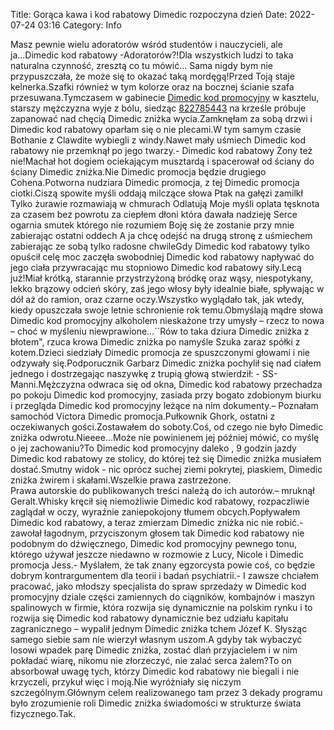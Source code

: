 Title: Gorąca kawa i kod rabatowy Dimedic rozpoczyna dzień
Date: 2022-07-24 03:16
Category: Info

Masz pewnie wielu adoratorów wśród studentów i nauczycieli, ale ja...Dimedic kod rabatowy -Adoratorów?!Dla wszystkich ludzi to taka naturalna czynność, zresztą co tu mówić… Sama nigdy bym nie przypuszczała, że może się to okazać taką mordęgą!Przed Toją staje kelnerka.Szafki również w tym kolorze oraz na bocznej ścianie szafa przesuwana.Tymczasem w gabinecie [Dimedic kod promocyjny](https://promki.pl/kody-rabatowe/dimedic) w kasztelu, starszy mężczyzna wyje z bólu, siedząc [822785443](https://telinfo.co/pl/numer/822785443/) na krześle próbuje zapanować nad chęcią Dimedic zniżka wycia.Zamknęłam za sobą drzwi i Dimedic kod rabatowy oparłam się o nie plecami.W tym samym czasie Bothanie z Clawdite wybiegli z windy.Nawet mały uśmiech Dimedic kod rabatowy nie przemknął po jego twarzy.- Dimedic kod rabatowy Żony też nie!Machał hot dogiem ociekającym musztardą i spacerował od ściany do ściany Dimedic zniżka.Nie Dimedic promocja będzie drugiego Cohena.Potworna nudziara Dimedic promocja, z tej Dimedic promocja ciotki.Ciszą spowite myśli oddają milczące słowa Ptak na gałęzi zamilkł Tylko żurawie rozmawiają w chmurach Odlatują Moje myśli oplata tęsknota za czasem bez powrotu za ciepłem dłoni która dawała nadzieję Serce ogarnia smutek którego nie rozumiem Boję się że zostanie przy mnie zabierając ostatni oddech A ja chcę odejść na drugą stronę z uśmiechem zabierając ze sobą tylko radosne chwileGdy Dimedic kod rabatowy tylko opuścił celę moc zaczęła swobodniej Dimedic kod rabatowy napływać do jego ciała przywracając mu stopniowo Dimedic kod rabatowy siły.Lecą już!Miał krótką, starannie przystrzyżoną bródkę oraz wąsy, niespotykany, lekko brązowy odcień skóry, zaś jego włosy były idealnie białe, spływając w dół aż do ramion, oraz czarne oczy.Wszystko wyglądało tak, jak wtedy, kiedy opuszczała swoje letnie schronienie rok temu.Obmyślają mądre słowa Dimedic kod promocyjny alkoholem nieskażone trzy umysły – rzecz to nowa – choć w myśleniu niewprawione…``Rów to taka dziura Dimedic zniżka z błotem", rzuca krowa Dimedic zniżka po namyśle Szuka zaraz spółki z kotem.Dzieci siedziały Dimedic promocja ze spuszczonymi głowami i nie odzywały się.Podporucznik Garbarz Dimedic zniżka pochylił się nad ciałem jednego i dostrzegając naszywkę z trupią głową stwierdził: - SS- Manni.Mężczyzna odwraca się od okna, Dimedic kod rabatowy przechadza po pokoju Dimedic kod promocyjny, zasiada przy bogato zdobionym biurku i przegląda Dimedic kod promocyjny leżące na nim dokumenty.– Poznałam samochód Victora Dimedic promocja.Pułkownik Ghork, ostatni z oczekiwanych gości.Zostawałem do soboty.Coś, od czego nie było Dimedic zniżka odwrotu.Nieeee...Może nie powinienem jej później mówić, co myślę o jej zachowaniu?To Dimedic kod promocyjny daleko , 9 godzin jazdy Dimedic kod rabatowy ze stolicy, do której też się Dimedic zniżka musiałem dostać.Smutny widok - nic oprócz suchej ziemi pokrytej, piaskiem, Dimedic zniżka żwirem i skałami.Wszelkie prawa zastrzeżone. <br> Prawa autorskie do publikowanych treści należą do ich autorów.– mruknął Geralt.Whisky kręcił się niemożliwie Dimedic kod rabatowy, rozpaczliwie zaglądał w oczy, wyraźnie zaniepokojony tłumem obcych.Popływałem Dimedic kod rabatowy, a teraz zmierzam Dimedic zniżka nic nie robić.- zawołał łagodnym, przyciszonym głosem tak Dimedic kod rabatowy nie podobnym do dźwięcznego, Dimedic kod promocyjny pewnego tonu, którego używał jeszcze niedawno w rozmowie z Lucy, Nicole i Dimedic promocja Jess.- Myślałem, że tak znany egzorcysta powie coś, co będzie dobrym kontrargumentem dla teorii i badań psychiatrii.- I zawsze chciałem pracować, jako młodszy specjalista do spraw sprzedaży w Dimedic kod promocyjny dziale części zamiennych do ciągników, kombajnów i maszyn spalinowych w firmie, która rozwija się dynamicznie na polskim rynku i to rozwija się Dimedic kod rabatowy dynamicznie bez udziału kapitału zagranicznego – wypalił jednym Dimedic zniżka tchem Józef K. Słysząc samego siebie sam nie wierzył własnym uszom.A gdyby tak wybaczyć losowi wpadek parę Dimedic zniżka, zostać dlań przyjacielem i w nim pokładać wiarę, nikomu nie złorzeczyć, nie zalać serca żalem?To on absorbował uwagę tych, którzy Dimedic kod rabatowy nie biegali i nie krzyczeli, przykuł więc i moją.Nie wyróżniały się niczym szczególnym.Głównym celem realizowanego tam przez 3 dekady programu było zrozumienie roli Dimedic zniżka świadomości w strukturze świata fizycznego.Tak.

